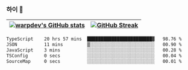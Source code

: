 
### 하이 👋
[![warpdev's GitHub stats](https://github-readme-stats.vercel.app/api?username=warpdev&show_icons=true&theme=vue-dark)](#) |[![GitHub Streak](https://github-readme-streak-stats.herokuapp.com/?user=warpdev&theme=dark)](#)
--- | --- |
<!--START_SECTION:waka-->

```txt
TypeScript    20 hrs 57 mins  ████████████████████████▓   98.76 %
JSON          11 mins         ▒░░░░░░░░░░░░░░░░░░░░░░░░   00.90 %
JavaScript    3 mins          ░░░░░░░░░░░░░░░░░░░░░░░░░   00.28 %
TSConfig      0 secs          ░░░░░░░░░░░░░░░░░░░░░░░░░   00.04 %
SourceMap     0 secs          ░░░░░░░░░░░░░░░░░░░░░░░░░   00.01 %
```

<!--END_SECTION:waka-->

<!--
**warpdev/warpdev** is a ✨ _special_ ✨ repository because its `README.md` (this file) appears on your GitHub profile.

Here are some ideas to get you started:

- 🔭 I’m currently working on ...
- 🌱 I’m currently learning ...
- 👯 I’m looking to collaborate on ...
- 🤔 I’m looking for help with ...
- 💬 Ask me about ...
- 📫 How to reach me: ...
- 😄 Pronouns: ...
- ⚡ Fun fact: ...
-->
